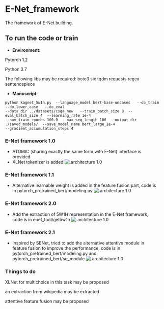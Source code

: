 # E-Net_framework
The framework of E-Net building.

## To run the code or train
* **Environment**:

Pytorch 1.2

Python 3.7

The following libs may be required:
boto3 six tqdm requests regex sentencepiece

* **Manuscript**:
````
python kagnet_5w1h.py  --language_model bert-base-uncased   --do_train  --do_lower_case   --do_eval 
--data_dir ../datasets/csqa_new   --train_batch_size 8  --eval_batch_size 4  --learning_rate 1e-4  
--num_train_epochs 100.0  --max_seq_length 100  --output_dir ./saved_models/  --save_model_name bert_large_1e-4    
--gradient_accumulation_steps 4
````


### E-Net framework 1.0
* ATOMIC (sharing exactly the same form with E-Net) interface is provided
* XLNet tokenizer is added
![.architecture 1.0](https://github.com/gogowhy/ENet_framework/blob/master/images/enet1_0.jpg)

### E-Net framework 1.1
* Alternative learnable weight is added in the feature fusion part, code is in pytorch_pretrained_bert/modeling.py
![.architecture 1.0](https://github.com/gogowhy/ENet_framework/blob/master/images/enet1_1.jpg)

### E-Net framework 2.0
* Add the extraction of 5W1H representation in the E-Net framework, code is in enet_tool/get5w1h
![.architecture 1.0](https://github.com/gogowhy/ENet_framework/blob/master/images/enet2_0.jpg)

### E-Net framework 2.1
* Inspired by SENet, tried to add the alternative attentive module in feature fusion to improve the performance, code is in pytorch_pretrained_bert/modeling.py and pytorch_pretrained_bert/se_module
![.architecture 1.0](https://github.com/gogowhy/ENet_framework/blob/master/images/enet2_1.jpg)


### Things to do

XLNet for multichoice in this task may be proposed 

an extraction from wikipedia may be extracted

attentive feature fusion may be proposed
